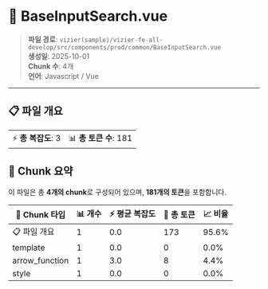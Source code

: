 # 📄 BaseInputSearch.vue

> **파일 경로**: `vizier(sample)/vizier-fe-all-develop/src/components/prod/common/BaseInputSearch.vue`  
> **생성일**: 2025-10-01  
> **Chunk 수**: 4개  
> **언어**: Javascript / Vue
---





## 📋 파일 개요

| | |
|--|--|
| ⚡ **총 복잡도**: 3 | 📊 **총 토큰 수**: 181 |






## 🧩 Chunk 요약

이 파일은 총 **4개의 chunk**로 구성되어 있으며, **181개의 토큰**을 포함합니다.

| 🧩 Chunk 타입 | 📊 개수 | ⚡ 평균 복잡도 | 📝 총 토큰 | 📈 비율 |
|---------------|--------|-------------|----------|--------|
| 📋 파일 개요 | 1 | 0.0 | 173 | 95.6% |
| template | 1 | 0.0 | 0 | 0.0% |
| arrow_function | 1 | 3.0 | 8 | 4.4% |
| style | 1 | 0.0 | 0 | 0.0% |

